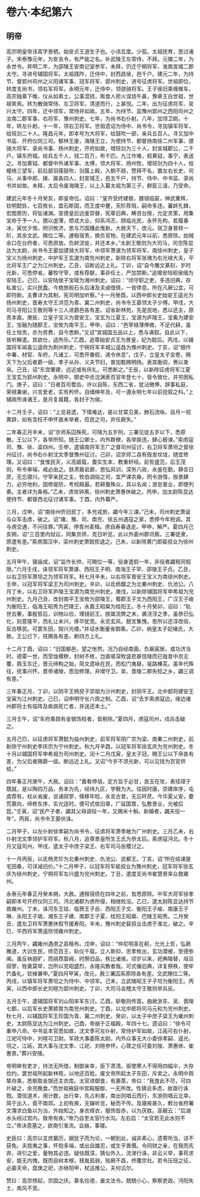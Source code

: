 # 卷六·本纪第六

## 明帝

高宗明皇帝讳鸾字景栖，始安贞王道生子也。小讳玄度。少孤，太祖抚育，恩过诸子。宋泰豫元年，为安吉令，有严能之名。补武陵王左常侍，不拜。元徽二年，为永世令。昇明二年，为邵陵王安南记室参军，未拜，仍迁宁朔将军、淮南宣城二郡太守。寻进号辅国将军。太祖践阼，迁侍中，封西昌侯，邑千户。建元二年，为持节、督郢州司州之义阳诸军事、冠军将军、郢州刺史，进号征虏将军。世祖即位，转度支尚书，领右军将军。永明元年，迁侍中，领骁骑将军。王子侯旧乘缠帷车，高宗独乘下帷，仪从如素士。公事混挠，贩食人担火误烧牛鼻，豫章王白世祖，世祖笑焉。转为散骑常侍、左卫将军，清道而行，上甚悦。二年，出为征虏将军、吴兴太守。四年，迁中领军，常侍并如故。五年，为持节、监豫州郢州之西阳司州之汝南二郡军事、右将军、豫州刺史。七年，为尚书右仆射。八年，加领卫尉。十年，转左仆射。十一年，领右卫将军。世祖遗诏为侍中、尚书令，寻加镇军将军，给班剑二十人。隆昌元年，即本号为大将军，给鼓吹一部，亲兵五百人。寻又加中书监、开府仪同三司。郁林王废，海陵王立，为使持节、都督扬南徐二州军事、骠骑大将军、录尚书事、扬州刺史，开府如故，增班剑为三十人，封宣城郡公，二千户。镇东府城。给兵五千人，钱二百万，布千匹。九江作难，假黄钺，事宁，表送之。寻加黄钺、都督中外诸军事、太傅，领大将军、扬州牧，增班剑为四十人，给幢络三望车，前后部羽葆鼓吹，剑履上殿，入朝不趋，赞拜不名，置左右长史、司马、从事中郎、掾、属各四人，封宣城王，邑五千户，持节、侍中、中书监、录尚书并如故。未拜，太后令废海陵王，以上入纂太祖为第三子，群臣三请，乃受命。

建武元年冬十月癸亥，即皇帝位。诏曰：“皇齐受终建极，握镜临宸，神武重辉，钦明懿铄，七百攸长，盘石斯固，而王度中蹇，天阶荐阻，嗣命多违，蕃衅孔棘，宏图景历，将坠诸渊。宣德皇后远鉴崇替，宪章旧典，畴咨台揆，允定灵策，用集宝命于予一人。猥以虚薄，缵戎大业，仰系鸿丕，顾临兆民，永怀先构，若履春冰，寅忧夕惕，罔识攸济，思与万国播此惟新。大赦天下，改元。宿卫身普转一阶，其余文武，赐位二等。逋租宿责，换负官物，在建武元年以前，悉原除。劫贼余口在台府者，可悉原放。负衅流徙，并还本乡。”太尉王敬则为大司马，司空陈显达为太尉，尚书令王晏加骠骑大将军，中领军萧谌为领军将军、南徐州刺史，皇子宝义为扬州刺史，中护军王玄邈为南兖州刺史，新除右将军张瑰为右光禄大夫，平北将军王广之为江州刺史。乙丑，诏断远近上礼。丁卯，诏“自今雕文篆刻，岁时光新，可悉停省。蕃牧守宰，或有荐献，事非任土，严加禁断。”追赠安陆昭侯缅为安陆王。己巳，以安陆侯子宝晊为湘州刺史。诏曰：“顷守职之吏，多违旧典，存私害公，实兴民蠹。今商旅税石头后渚及夫卤借倩，一皆停息。所在凡厥公宜，可即符断。主曹详为其制，宪司明加听察。”十一月癸酉，以西中郎长史始安王遥光为扬州刺史，晋寿太守王洪范为青、冀二州刺史，尚书令王晏领太子少傅。甲戌，大司马寻阳公王敬则等十三人进爵邑各有差。诏省新林苑，先是民地，悉以还主，原责本直。庚辰，立皇子宝义为晋安王，宝玄为江夏王，宝源为庐陵王，宝夤为建安王，宝融为随郡王，宝攸为南平王。甲申，诏曰：“邑宰禄薄俸微，不足代耕，虽任土恒贡，亦为劳费，自今悉断。”又诏“宣城国五品以上，悉与满叙。自此以下，皆听解遣。其欲仕，适所乐。”乙酉，追尊始安贞王为景皇，妃为懿后。丙戌，以辅国将军闻喜公遥欣为荆州刺史，宁朔将军丰城公遥昌为豫州刺史。丁亥，诏“细作中署、材官、车府，凡诸工，可悉开番假，递令休息”。戊子，立皇太子宝卷，赐天下为父后者爵一级，孝子从孙、义夫节妇，普加甄赐明扬。表其衡闾，赉以束帛。己丑，诏“东宫肇建，远近或有庆礼，可悉断之。”壬辰，以新除征虏将军江夏王宝玄为郢州刺史。永明中，御史中丞沈渊表百官年登七十，皆令致仕，并穷困私门。庚子，诏曰：“日者百司耆齿，许以自陈，东西二省，犹沾微俸，辞事私庭，荣禄兼谢，兴言爱老，实有矜怀。自缙绅年及，可一遵永明七年以前铨叙之科。”上辅政所诛诸王，是月复属籍，各封子为侯。

十二月壬子，诏曰：“上览易遗，下情难达，是以甘棠见美，肺石流咏。自月一视黄辞，如有含枉不申怀直未举者，莅民之司，并任厥失。”

二年春正月辛未，诏“京师系囚殊死，可降为五岁刑，三署见徒五岁以下，悉原散。王公以下，各举所知。随王公卿士，内外群僚，各举朕违，肆心极谏。”索虏寇司、豫、徐、梁四州。壬申，遣镇南将军王广之督司州征讨，右卫将军萧坦之督徐州征讨，尚书右仆射沈文季督豫州征讨。己卯，诏京师二县有毁发坟垅，随宜修理。又诏曰：“食惟民天，义高姬载，蚕实生本，教重轩经。前哲盛范，后王茂则，布令审端，咸必由之。朕肃扆岩廊，思弘风训，深务八政，永鉴在勤，静言日昃，无忘寝兴。守宰亲民之主，牧伯调俗之司，宜严课农桑，罔令游惰，揆景肆力，必穷地利，固修堤防，考校殿最。若耕蚕殊众，具以名闻；游怠害业，即便列奏。主者详为条格。”乙未，虏攻钟离，徐州刺史萧惠休破之。丙申，加太尉陈显达使持节、都督西北征讨诸军事。丁酉，内外纂严。

三月，戊申，诏“南徐州侨旧民丁，多充戎旅，蠲今年三课。”己未，司州刺史萧诞与众军击虏，破之。诏“雍、豫、司、南兖、徐五州遇寇之家，悉停今年税调。其与虏交通，不问往罪。”丙寅，停青州麦租。虏自寿春退走。甲申，解严。夏四月己亥朔，诏“三百里内狱讼，同集京师，克日听览。此以外委州郡讯察。三署徒隶，原遣有差。”索虏围汉中，梁州刺史萧懿拒退之。己未，以新除黄门郎裴叔业为徐州刺史。

五月甲午，寝庙成，诏“监作长帅，可赐位一等，役身遣假一年，非役者蠲租同假限。”六月壬戌，诛领军将军萧谌、西阳王子明、南海王子罕、邵陵王子贞。乙丑，以右卫将军萧坦之为领军将军。秋七月辛未，以右将军晋安王宝义为南徐州刺史。壬申，以冠军将军梁王为司州刺史。辛卯，以氐杨馥之为北秦州刺史、仇池公。八月丁未，以右卫将军庐陵王宝源为南兖州刺史。庚戌，以新除辅国将军申希祖为兖州刺史。九月己丑，改封南平王宝攸为邵陵王，蜀郡王子文为西阳王，广汉王子峻为衡阳王，临海王昭秀为巴陵王，永嘉王昭粲为桂阳王。冬十月癸卯，诏曰：“轨世去奢，事殷哲后，训物以俭，理镜前王。朕属流弊之末，袭浇浮之季，虽恭已弘化，刻意隆平，而礼让未兴，侈华犹竞。永览玄风，兢言集愧，思所以还淳改俗，反古移民。可罢东田，毁兴光楼。”并诏水衡量省御乘。乙卯，纳皇太子妃褚氏，大赦。王公已下，班赐各有差。断四方上礼。

十二月丁酉，诏曰：“旧国都邑，望之怅然。况乃自经南面，负扆宸居，或功济当时，德覃一世，而茔垅欑秽，封树不修，岂直嗟深牧竖悲甚信陵而已哉昔中京沦覆，鼎玉东迁，晋元缔构之始，简文遗咏在民，而松门夷替，埏路榛芜。虽年代殊往，抚事兴怀。晋帝诸陵，悉加修理，并增守卫。吴、晋陵二郡失稔之乡，蠲三调有差。”

三年春正月，丁卯，以阴平王杨炅子崇祖为沙州刺史，封阴平王。北中郎将建安王宝寅为江州刺史。己巳，诏申明守长六周之制。乙酉，诏“去岁索虏寇边，缘边诸州郡将士有临阵及疾病死亡者，并送还本土。”

三月壬午，诏“车府乘舆有金银饰校者，皆剔除。”夏四月，虏寇司州，戍兵击破之。

五月己巳，以征虏将军萧懿为益州刺史，前军将军阴广宗为梁、南秦二州刺史，前新除宁州刺史李庆宗为宁州刺史。秋九月辛酉，以冠军将军徐玄庆为兖州刺史。冬十月以辅国将军申希祖为司州刺史。闰十二月戊寅，皇太子冠，赐王公以下帛各有差，为父后者赐爵一级。断远近上礼。又诏“今岁不须光新，可以见钱为百官供给。”

四年春正月庚午，大赦。诏曰：“嘉肴停俎，定方旨于必甘，良玉在攻，表珪璋于既就，是以陶钧万品，务本为先，经纬九区，学斅为大。往因时康，崇建庠序，屯虞荐有，权从省废，讴诵寂寥，倏移年稔，永言古昔，无忘旰昃。今华夏乂安，要荒慕向，缔修东序，实允适时。便可式依旧章，广延国胄，弘敷景业，光被后昆。”壬寅，诏“民产子者，蠲其父母调役一年，又赐米十斛。新婚者，蠲夫役一年”。丙辰，尚书令王晏伏诛。

二月甲子，以左仆射徐孝嗣为尚书令，征虏将军萧季敞为广州刺史。三月乙未，右仆射沈文季领护军将军。秋八月，追尊景皇所生王氏为恭太后。索虏寇沔北。冬十月又寇司州，甲戌，遣太子中庶子梁王、右军司马张稷讨之。

十一月丙辰，以氐杨灵珍为北秦州刺史、仇池公、武都王。丁亥，诏“所在结课屋宅田桑，可详减旧价。”十二月甲子，以冠军将军裴叔业为豫州刺史，冠军将军徐玄庆为徐州刺史，宁朔将军左兴盛为兖州刺史。丁丑，遣度支尚书崔慧景率众救雍州。

永泰元年春正月癸未朔，大赦。逋租宿债在四年之前，皆悉原除。中军大将军徐孝嗣即本号开府仪同三司。沔北诸郡为虏所侵，相继败没。乙巳，遣太尉陈显达持节救雍州。丁未，诛河东王铉、临贺王子岳、西阳王子文、衡阳王子峻、南康王子琳、永阳王子珉、湘东王子建、南郡王子夏、桂阳王昭粲、巴陵王昭秀。二月癸丑，遣左卫将军萧惠休假节援寿阳。辛未，豫州刺史裴叔业击虏于淮北，破之。辛巳，平西将军萧遥欣领雍州刺史。

三月丙午，蠲雍州遇虏之县租布。戊申，诏曰：“仲尼明圣在躬，允光上哲，弘厥雅道，大训生民，师范百王，轨仪千载。立人斯仰，忠孝攸出，玄功潜被，至德弥阐。虽反袂遐旷，而祧荐靡阙，时祭旧品，秩比诸侯。顷岁以来，祀典陵替，俎豆寂寥，牲奠莫举，岂所以克昭盛烈，永隆风教者哉。可式循旧典，详复祭秩，使牢饩备礼，钦飨兼申。”夏四月甲寅，改元，赦三署囚系原除各有差。文武赐位二等。丙戌，以镇军将军萧坦之为侍中、中领军。己未，立武陵昭王子子坦为衡阳王。丙寅，以西中郎长史刘暄为郢州刺史。丁卯，大司马会稽太守王敬则举兵反。

五月壬午，遣辅国将军刘山阳率军东讨。乙酉，斩敬则传首。曲赦浙东、吴、晋陵七郡。以后军长史萧颖胄为南兖州刺史。丁酉，以北中郎将司马元和为兖州刺史。秋七月，以辅国将军王珍国为青、冀二州刺史。癸卯，以太子中庶子梁王为雍州刺史，太尉陈显达为江州刺史。己酉，帝崩于正福殿，年四十七。遗诏曰：“徐令可重申八命。中书监本官悉如故，沈文季可左仆射，常侍护军如故，江祏可右仆射，江祀可侍中，刘暄可卫尉。军政大事委陈太尉。内外众事无大小委徐孝嗣、遥光、坦之、江祏，其大事与沈文季、江祀、刘暄参怀。心膂之任可委刘悛、萧惠休、崔惠景。”葬兴安陵。

帝明审有吏才，持法无所借，制御亲幸，臣下肃清。驱使寒人不得用四幅伞，大存俭约。罢世祖所起新林苑，以地还百姓。废文帝所起太子东田，斥卖之。永明中舆辇舟乘，悉剔取金银还主衣库。太官进御食，有裹蒸，帝曰：“我食此不尽，可四片破之，余充晚食。”而世祖掖庭中宫殿服御，一无所改。性猜忌多虑，故亟行诛戮。潜信道术，用计数，出行幸，先占利害，南出则唱云西行，东游则唱云北幸。简于出入，竟不南郊。上初有疾，无辍听览，秘而不传。及寝疾甚久，敕台省府署文簿求白鱼以为治，外始知之。身衣绛衣，服饰皆赤，以为厌胜。巫觋云：“后湖水头经过宫内，致帝有疾。”帝乃自至太官行水沟。左右启：“太官若无此水则不立。”帝决意塞之，欲南引淮流。会崩，事寝。

史臣曰：高宗以支庶纂历，据犹子而为论，一朝到此，诚非素心，遗寄所当，谅不获免。夫戕夷之事，怀抱多端，或出自雄忍，或生乎畏慑。令同财之亲，在我而先弃，进引之爱，量物其必违。疑怯既深，猜似外入，流涕行诛，非云义举，事苟求安，能无内愧。既而自树本根，枝胤孤弱，贻厥不昌，终覆宗社。若令压纽之征，必委天命，盘庚之祀，亦继阳甲，杖运推公，夫何讥尔。

赞曰：高宗傍起，宗国之庆。慕名俭德，垂文法令。兢兢小心，察察吏政。沔阳失土，南风不竞。
